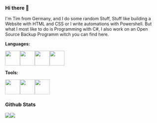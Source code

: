 ### Hi there 👋

I'm Tim from Germany, and I do some random Stuff, Stuff like building a Website with HTML and CSS or I write automations with Powershell. But what I most like to do is Programming with C#, I also work on an Open Source Backup Programm witch you can find here.

**Languages:**

<img height="48" width="48" padding="20px" src="https://cdn.cdnlogo.com/logos/c/27/c.svg" /><img height="48" width="48" padding="1px" src="https://upload.wikimedia.org/wikipedia/commons/2/2f/PowerShell_5.0_icon.png" /><img height="48" width="48" padding="1px " src="https://cdn.pixabay.com/photo/2017/08/05/11/16/logo-2582748_960_720.png" /><img height="48" width="48" src="https://cdn.pixabay.com/photo/2017/08/05/11/16/logo-2582747_960_720.png" />

**Tools:**

<img height="48" width="48" padding="1px " src="https://upload.wikimedia.org/wikipedia/commons/thumb/9/9a/Visual_Studio_Code_1.35_icon.svg/2048px-Visual_Studio_Code_1.35_icon.svg.png" /><img height="48" width="48" padding="1px " src="https://upload.wikimedia.org/wikipedia/commons/thumb/5/59/Visual_Studio_Icon_2019.svg/2060px-Visual_Studio_Icon_2019.svg.png" /><img height="48" width="48" padding="1px " src="https://miro.medium.com/max/512/1*ror_TOxcV3u97Cwk8JgH-A@2x.png" />



### Github Stats
<img src="https://github-readme-stats.vercel.app/api?username=SexyJackXy&show_icons=true"/><img src="https://github-readme-stats.vercel.app/api/top-langs?username=SexyJackXy&layout=compact"/>

